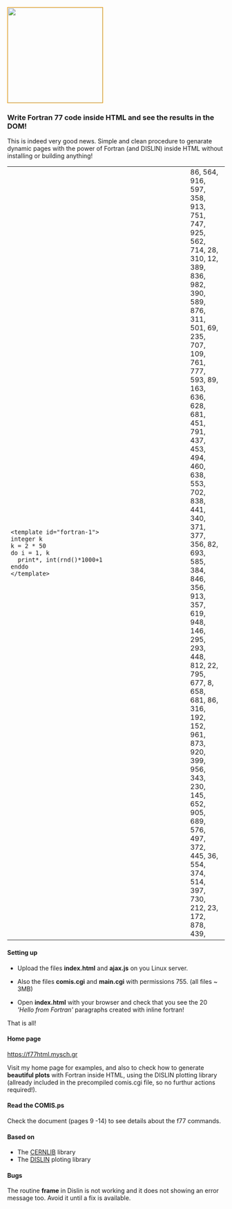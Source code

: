 <img src="https://github.com/yioryhos/f77html/blob/F77HTML/logo.png" style="width:220px;border:solid 1px orange;float:laft"/>

### Write Fortran 77 code inside HTML and see the results in the DOM!
This is indeed very good news. Simple and clean procedure to genarate dynamic pages with the power of Fortran (and DISLIN) inside HTML without installing or building anything!

<table><tr><td width="400">
<code>&lt;template id="fortran-1">  
integer k
k = 2 * 50
do i = 1, k
  print*, int(rnd()*1000+1
enddo
&lt;/template>
</code>
</td><td>86, 564, 916, 597, 358, 913, 751, 747, 925, 562, 714, 28, 310, 12, 389, 836, 982, 390, 589, 876, 311, 501, 69, 235, 707, 109, 761, 777, 593, 89, 163, 636, 628, 681, 451, 791, 437, 453, 494, 460, 638, 553, 702, 838, 441, 340, 371, 377, 356, 82, 693, 585, 384, 846, 356, 913, 357, 619, 948, 146, 295, 293, 448, 812, 22, 795, 677, 8, 658, 681, 86, 316, 192, 152, 961, 873, 920, 399, 956, 343, 230, 145, 652, 905, 689, 576, 497, 372, 445, 36, 554, 374, 514, 397, 730, 212, 23, 172, 878, 439, </td>
</tr>
</table>



#### Setting up

- Upload the files <b>index.html</b> and <b>ajax.js</b> on you Linux server. 

- Also the files <b>comis.cgi</b> and <b>main.cgi</b> with permissions 755. (all files ~ 3MB)

- Open <b>index.html</b> with your browser and check that you see the 20 <em>'Hello from Fortran'</em> paragraphs created with inline fortran!
  
That is all!

#### Home page
https://f77html.mysch.gr

Visit my home page for examples, and also to check how to generate <b>beautiful plots</b> with Fortran inside HTML, using the DISLIN plotting library (allready included in the precompiled comis.cgi file, so no furthur actions required!).

#### Read the COMIS.ps
Check the document (pages 9 -14) to see details about the f77 commands.

#### Based on
- The <a href='https://paw.web.cern.ch/paw/' target="_blank">CERNLIB</a> library
- The <a href='https://www.dislin.de/' target="_blank">DISLIN</a> ploting library

#### Bugs
The routine <b>frame</b> in Dislin is not working and it does not showing an error message too. Avoid it until a fix is available.
